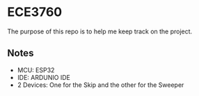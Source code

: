 # ECE3760

The purpose of this repo is to help me keep track on the project.

## Notes
- MCU: ESP32
- IDE: ARDUNIO IDE
- 2 Devices: One for the Skip and the other for the Sweeper
